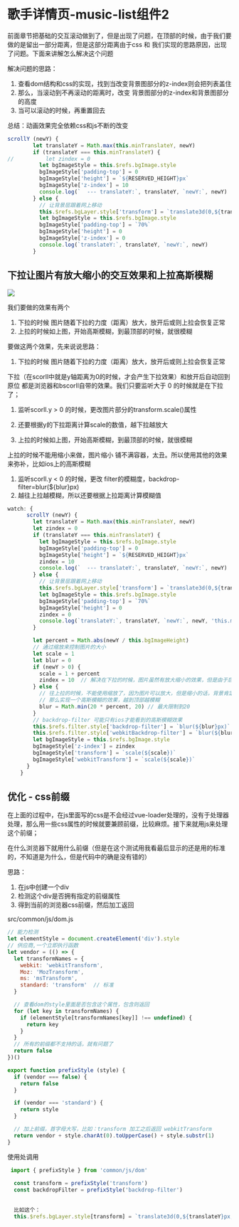 # 歌手详情页-music-list组件2

前面章节把基础的交互滚动做到了，但是出现了问题，在顶部的时候，由于我们要做的是留出一部分距离，但是这部分距离由于css 和 我们实现的思路原因，出现了问题。下面来讲解怎么解决这个问题

解决问题的思路：

1. 查看dom结构和css的实现，找到当改变背景图部分的z-index则会把列表盖住
2. 那么，当滚动到不再滚动的距离时，改变 背景图部分的z-index和背景图部分的高度
3. 当可以滚动的时候，再重置回去

总结：动画效果完全依赖css和js不断的改变

```javascript
scrollY (newY) {
        let translateY = Math.max(this.minTranslateY, newY)
        if (translateY === this.minTranslateY) {
//          let zindex = 0
          let bgImageStyle = this.$refs.bgImage.style
          bgImageStyle['padding-top'] = 0
          bgImageStyle['height'] = `${RESERVED_HEIGHT}px`
          bgImageStyle['z-index'] = 10
          console.log(`  --- translateY:`, translateY, `newY:`, newY)
        } else {
          // 让背景层跟着网上移动
          this.$refs.bgLayer.style['transform'] = `translate3d(0,${translateY}px,0)`
          let bgImageStyle = this.$refs.bgImage.style
          bgImageStyle['padding-top'] = `70%`
          bgImageStyle['height'] = 0
          bgImageStyle['z-index'] = 0
          console.log(`translateY:`, translateY, `newY:`, newY)
        }
```

## 下拉让图片有放大缩小的交互效果和上拉高斯模糊
![](/assets/musicapp/歌手详情歌曲列表交互效果图上拉ios高斯模糊.png)

我们要做的效果有两个

1. 下拉的时候 图片随着下拉的力度（距离）放大，放开后或则上拉会恢复正常
2. 上拉的时候如上图，开始高斯模糊，到最顶部的时候，就很模糊

要做这两个效果，先来说说思路：

1. 下拉的时候 图片随着下拉的力度（距离）放大，放开后或则上拉会恢复正常
  
  下拉（在scorll中就是y轴距离为0的时候，才会产生下拉效果）和放开后自动回到原位 都是浏览器和bscorll自带的效果。我们只要监听大于 0 的时候就是在下拉了；
  
  1. 监听scorll.y > 0 的时候，更改图片部分的transform.scale()属性
  2. 还要根据y的下拉距离计算scale的数值，越下拉越放大
  
2. 上拉的时候如上图，开始高斯模糊，到最顶部的时候，就很模糊

  上拉的时候不能用缩小来做，图片缩小 铺不满容器，太丑。所以使用其他的效果来弥补，比如ios上的高斯模糊
  
  1. 监听scorll.y < 0 的时候，更改 filter的模糊度，backdrop-filter=blur(${blur}px)
  2. 越往上拉越模糊，所以还要根据上拉距离计算模糊值
  

```javascript
watch: {
      scrollY (newY) {
        let translateY = Math.max(this.minTranslateY, newY)
        let zindex = 0
        if (translateY === this.minTranslateY) {
          let bgImageStyle = this.$refs.bgImage.style
          bgImageStyle['padding-top'] = 0
          bgImageStyle['height'] = `${RESERVED_HEIGHT}px`
          zindex = 10
          console.log(`  --- translateY:`, translateY, `newY:`, newY)
        } else {
          // 让背景层跟着网上移动
          this.$refs.bgLayer.style['transform'] = `translate3d(0,${translateY}px,0)`
          let bgImageStyle = this.$refs.bgImage.style
          bgImageStyle['padding-top'] = `70%`
          bgImageStyle['height'] = 0
          zindex = 0
          console.log(`translateY:`, translateY, `newY:`, newY, 'this.minTranslateY:', this.minTranslateY)
        }

        let percent = Math.abs(newY / this.bgImageHeight)
        // 通过缩放来控制图片的大小
        let scale = 1
        let blur = 0
        if (newY > 0) {
          scale = 1 + percent
          zindex = 10  // 解决在下拉的时候，图片虽然有放大缩小的效果，但是由于后来居上，覆盖了放大的显示部分
        } else {
          // 往上拉的时候，不能使用缩放了，因为图片可以放大，但是缩小的话，背景肯定铺不满容器了，很丑陋
          // 那么实现一个高斯模糊的效果，越到顶部越模糊
          blur = Math.min(20 * percent, 20) // 最大限制到20
        }
        // backdrop-filter 可能只有ios才能看到的高斯模糊效果
        this.$refs.filter.style['backdrop-filter'] = `blur(${blur}px)`
        this.$refs.filter.style['webkitBackdrop-filter'] = `blur(${blur}px)`
        let bgImageStyle = this.$refs.bgImage.style
        bgImageStyle['z-index'] = zindex
        bgImageStyle['transform'] = `scale(${scale})`
        bgImageStyle['webkitTransform'] = `scale(${scale})`
      }
    }
```

## 优化 - css前缀

在上面的过程中，在js里面写的css是不会经过vue-loader处理的，没有于处理器处理，那么用一些css属性的时候就要兼顾前缀，比较麻烦。接下来就用js来处理这个前缀；

在什么浏览器下就用什么前缀（但是在这个测试用我看最后显示的还是用的标准的，不知道是为什么，但是代码中的确是没有错的）

思路：

1. 在js中创建一个div
2. 检测这个div是否拥有指定的前缀属性
3. 得到当前的浏览器css前缀，然后加工返回

src/common/js/dom.js
```javascript
// 能力检测
let elementStyle = document.createElement('div').style
// 供应商,一个立即执行函数
let vendor = (() => {
  let transformNames = {
    webkit: 'webkitTransform',
    Moz: 'MozTransform',
    ms: 'msTransform',
    standard: 'transform'  // 标准
  }

  // 查看dom的style里面是否包含这个属性，包含则返回
  for (let key in transformNames) {
    if (elementStyle[transformNames[key]] !== undefined) {
      return key
    }
  }
  // 所有的前缀都不支持的话，就有问题了
  return false
})()

export function prefixStyle (style) {
  if (vendor === false) {
    return false
  }

  if (vendor === 'standard') {
    return style
  }

  // 加上前缀，首字母大写，比如：transform 加工之后返回 webkitTransform
  return vendor + style.charAt(0).toUpperCase() + style.substr(1)
}
```

使用处调用
```javascript
 import { prefixStyle } from 'common/js/dom'
 
  const transform = prefixStyle('transform')
  const backdropFilter = prefixStyle('backdrop-filter')
  
  
  比如这个：
  this.$refs.bgLayer.style[transform] = `translate3d(0,${translateY}px,0)`
```
